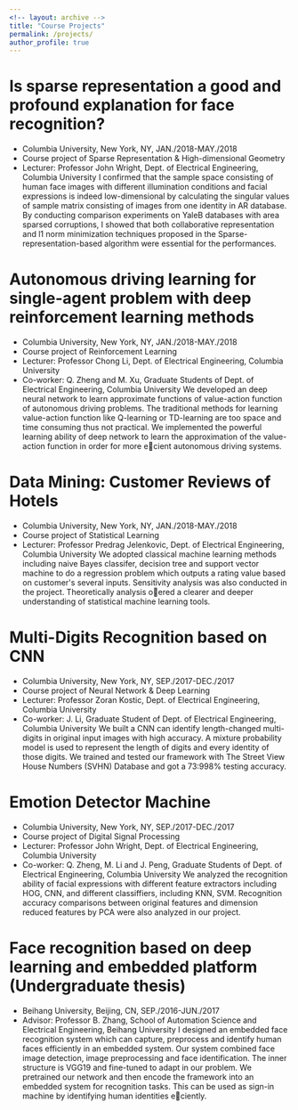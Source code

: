 ```yaml
---
<!-- layout: archive -->
title: "Course Projects"
permalink: /projects/
author_profile: true
---
```


Is sparse representation a good and profound explanation for face recognition?
======
* Columbia University, New York, NY, JAN./2018-MAY./2018
* Course project of Sparse Representation & High-dimensional Geometry
* Lecturer: Professor John Wright, Dept. of Electrical Engineering, Columbia University
I confirmed that the sample space consisting of human face images with different illumination conditions and facial
expressions is indeed low-dimensional by calculating the singular values of sample matrix consisting of images
from one identity in AR database. By conducting comparison experiments on YaleB databases with area sparsed
corruptions, I showed that both collaborative representation and l1 norm minimization techniques proposed in the
Sparse-representation-based algorithm were essential for the performances.

Autonomous driving learning for single-agent problem with deep reinforcement learning methods
======
* Columbia University, New York, NY, JAN./2018-MAY./2018
* Course project of Reinforcement Learning
* Lecturer: Professor Chong Li, Dept. of Electrical Engineering, Columbia University
* Co-worker: Q. Zheng and M. Xu, Graduate Students of Dept. of Electrical Engineering, Columbia University
We developed an deep neural network to learn approximate functions of value-action function of autonomous driving
problems. The traditional methods for learning value-action function like Q-learning or TD-learning are too space
and time consuming thus not practical. We implemented the powerful learning ability of deep network to learn the
approximation of the value-action function in order for more ecient autonomous driving systems.

Data Mining: Customer Reviews of Hotels
======
* Columbia University, New York, NY, JAN./2018-MAY./2018
* Course project of Statistical Learning
* Lecturer: Professor Predrag Jelenkovic, Dept. of Electrical Engineering, Columbia University
We adopted classical machine learning methods including naive Bayes classifer, decision tree and support vector
machine to do a regression problem which outputs a rating value based on customer's several inputs. Sensitivity
analysis was also conducted in the project. Theoretically analysis oered a clearer and deeper understanding of
statistical machine learning tools.
  
Multi-Digits Recognition based on CNN
======
* Columbia University, New York, NY, SEP./2017-DEC./2017
* Course project of Neural Network & Deep Learning
* Lecturer: Professor Zoran Kostic, Dept. of Electrical Engineering, Columbia University
* Co-worker: J. Li, Graduate Student of Dept. of Electrical Engineering, Columbia University
We built a CNN can identify length-changed multi-digits in original input images with high accuracy. A mixture
probability model is used to represent the length of digits and every identity of those digits. We trained and tested
our framework with The Street View House Numbers (SVHN) Database and got a 73:998% testing accuracy.  
  
Emotion Detector Machine
======
* Columbia University, New York, NY, SEP./2017-DEC./2017
* Course project of Digital Signal Processing
* Lecturer: Professor John Wright, Dept. of Electrical Engineering, Columbia University
* Co-worker: Q. Zheng, M. Li and J. Peng, Graduate Students of Dept. of Electrical Engineering, Columbia University
We analyzed the recognition ability of facial expressions with different feature extractors including HOG, CNN,
and different classiffiers, including KNN, SVM. Recognition accuracy comparisons between original features and
dimension reduced features by PCA were also analyzed in our project.

Face recognition based on deep learning and embedded platform (Undergraduate thesis)
======
* Beihang University, Beijing, CN, SEP./2016-JUN./2017
* Advisor: Professor B. Zhang, School of Automation Science and Electrical Engineering, Beihang University
I designed an embedded face recognition system which can capture, preprocess and identify human faces efficiently
in an embedded system. Our system combined face image detection, image preprocessing and face identification.
The inner structure is VGG19 and fine-tuned to adapt in our problem. We pretrained our network and then encode
the framework into an embedded system for recognition tasks. This can be used as sign-in machine by identifying
human identities eciently.
